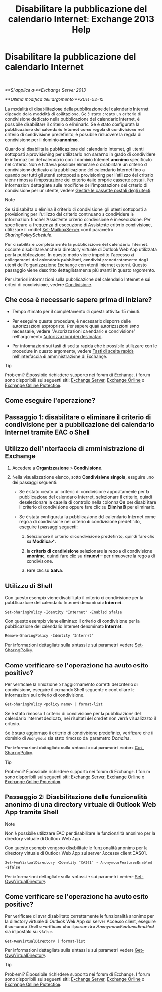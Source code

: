 ﻿---
title: 'Disabilitare la pubblicazione del calendario Internet: Exchange 2013 Help'
TOCTitle: Disabilitare la pubblicazione del calendario Internet
ms:assetid: f26dbf04-9dae-460f-a987-2ad3dfbc7b7e
ms:mtpsurl: https://technet.microsoft.com/it-it/library/JJ853047(v=EXCHG.150)
ms:contentKeyID: 50555711
ms.date: 05/22/2018
mtps_version: v=EXCHG.150
ms.translationtype: MT
---

# Disabilitare la pubblicazione del calendario Internet

 

_**Si applica a:**Exchange Server 2013_

_**Ultima modifica dell'argomento:**2014-02-15_

La modalità di disabilitazione della pubblicazione del calendario Internet dipende dalla modalità di abilitazione. Se è stato creato un criterio di condivisione dedicato nella pubblicazione del calendario Internet, è possibile disabilitare il criterio o eliminarlo. Se è stato configurata la pubblicazione del calendario Internet come regola di condivisione nel criterio di condivisione predefinito, è possibile rimuovere la regola di condivisione per il dominio **anonimo**.

Quando si disabilita la pubblicazione del calendario Internet, gli utenti sottoposti a provisioning per utilizzarlo non saranno in grado di condividere le informazioni del calendario con il dominio Internet **anonimo** specificato nel criterio. Non è tuttavia possibile eliminare o disabilitare un criterio di condivisione dedicato alla pubblicazione del calendario Internet fino a quando per tutti gli utenti sottoposti a provisioning per l'utilizzo del criterio viene rimossa l'impostazione del criterio dalle proprie cassette postali. Per informazioni dettagliate sulle modifiche dell'impostazione del criterio di condivisione per un utente, vedere [Gestire le cassette postali degli utenti](manage-user-mailboxes-exchange-2013-help.md).


> [!NOTE]
> Se si disabilita o elimina il criterio di condivisione, gli utenti sottoposti a provisioning per l'utilizzo del criterio continuano a condividere le informazioni finché l'Assistente criterio condivisione è in esecuzione. Per specificare la frequenza di esecuzione di Assistente criterio condivisione, utilizzare il cmdlet <A href="https://technet.microsoft.com/it-it/library/aa998651(v=exchg.150)">Set-MailboxServer</A> con il parametro <EM>SharingPolicySchedule</EM>.



Per disabilitare completamente la pubblicazione del calendario Internet, occorre disabilitare anche la directory virtuale di Outlook Web App utilizzata per la pubblicazione. In questo modo viene impedito l'accesso ai collegamenti del calendario pubblicati, condivisi precedentemente dagli utenti dell'organizzazione Exchange con utenti Internet esterni. Questo passaggio viene descritto dettagliatamente più avanti in questo argomento.

Per ulteriori informazioni sulla pubblicazione del calendario Internet e sui criteri di condivisione, vedere [Condivisione](sharing-exchange-2013-help.md).

## Che cosa è necessario sapere prima di iniziare?

  - Tempo stimato per il completamento di questa attività: 15 minuti.

  - Per eseguire queste procedure, è necessario disporre delle autorizzazioni appropriate. Per sapere quali autorizzazioni sono necessarie, vedere "Autorizzazioni calendario e condivisione" nell'argomento [Autorizzazioni dei destinatari](recipients-permissions-exchange-2013-help.md).

  - Per informazioni sui tasti di scelta rapida che è possibile utilizzare con le procedure in questo argomento, vedere [Tasti di scelta rapida nell'interfaccia di amministrazione di Exchange](keyboard-shortcuts-in-the-exchange-admin-center-exchange-online-protection-help.md).


> [!TIP]
> Problemi? È possibile richiedere supporto nei forum di Exchange. I forum sono disponibili sui seguenti siti: <A href="https://go.microsoft.com/fwlink/p/?linkid=60612">Exchange Server</A>, <A href="https://go.microsoft.com/fwlink/p/?linkid=267542">Exchange Online</A> o <A href="https://go.microsoft.com/fwlink/p/?linkid=285351">Exchange Online Protection</A>.



## Come eseguire l'operazione?

## Passaggio 1: disabilitare o eliminare il criterio di condivisione per la pubblicazione del calendario Internet tramite EAC o Shell

## Utilizzo dell'interfaccia di amministrazione di Exchange

1.  Accedere a **Organizzazione** \> **Condivisione**.

2.  Nella visualizzazione elenco, sotto **Condivisione singola**, eseguire uno dei passaggi seguenti:
    
      - Se è stato creato un criterio di condivisione appositamente per la pubblicazione del calendario Internet, selezionare il criterio, quindi deselezionare la casella di controllo nella colonna **On** per disabilitare il criterio di condivisione oppure fare clic su **Elimina**![Icona Elimina](images/Dd979797.14f639f6-61e8-4418-bbfb-0db14de9d2f5(EXCHG.150).gif "Icona Elimina") per eliminarlo.
    
      - Se è stata configurata la pubblicazione del calendario Internet come regola di condivisione nel criterio di condivisione predefinito, eseguire i passaggi seguenti:
        
        1.  Selezionare il criterio di condivisione predefinito, quindi fare clic su **Modifica**![Icona Modifica](images/JJ218640.6f53ccb2-1f13-4c02-bea0-30690e6ea71d(EXCHG.150).gif "Icona Modifica").
        
        2.  In **criterio di condivisione** selezionare la regola di condivisione **anonimo**, quindi fare clic su **rimuovi**![Icona Rimuovi](images/JJ657492.479b6ced-8d64-4277-a725-f17fea202b28(EXCHG.150).gif "Icona Rimuovi") per rimuovere la regola di condivisione.
        
        3.  Fare clic su **Salva**.

## Utilizzo di Shell

Con questo esempio viene disabilitato il criterio di condivisione per la pubblicazione del calendario Internet denominato **Internet**.

    Set-SharingPolicy -Identity "Internet" -Enabled $false

Con questo esempio viene eliminato il criterio di condivisione per la pubblicazione del calendario Internet denominato **Internet**.

    Remove-SharingPolicy -Identity "Internet"

Per informazioni dettagliate sulla sintassi e sui parametri, vedere [Set-SharingPolicy](https://technet.microsoft.com/it-it/library/dd297931\(v=exchg.150\)).

## Come verificare se l'operazione ha avuto esito positivo?

Per verificare la rimozione o l'aggiornamento corretti del criterio di condivisione, eseguire il comando Shell seguente e controllare le informazioni sul criterio di condivisione.

    Get-SharingPolicy <policy name> | format-list

Se è stato rimosso il criterio di condivisione per la pubblicazione del calendario Internet dedicato, nei risultati del cmdlet non verrà visualizzato il criterio.

Se è stato aggiornato il criterio di condivisione predefinito, verificare che il dominio di `Anonymous` sia stato rimosso dal parametro *Domains*.

Per informazioni dettagliate sulla sintassi e sui parametri, vedere [Get-SharingPolicy](https://technet.microsoft.com/it-it/library/dd335081\(v=exchg.150\)).


> [!TIP]
> Problemi? È possibile richiedere supporto nei forum di Exchange. I forum sono disponibili sui seguenti siti: <A href="https://go.microsoft.com/fwlink/p/?linkid=60612">Exchange Server</A>, <A href="https://go.microsoft.com/fwlink/p/?linkid=267542">Exchange Online</A> o <A href="https://go.microsoft.com/fwlink/p/?linkid=285351">Exchange Online Protection</A>.



## Passaggio 2: Disabilitazione delle funzionalità anonimo di una directory virtuale di Outlook Web App tramite Shell


> [!NOTE]
> Non è possibile utilizzare EAC per disabilitare le funzionalità anonimo per la directory virtuale di Outlook Web App.



Con questo esempio vengono disabilitate le funzionalità anonimo per la directory virtuale di Outlook Web App sul server Accesso client CAS01.

    Set-OwaVirtualDirectory -Identity "CAS01" - AnonymousFeaturesEnabled -$false

Per informazioni dettagliate sulla sintassi e sui parametri, vedere [Set-OwaVirtualDirectory](https://technet.microsoft.com/it-it/library/bb123515\(v=exchg.150\)).

## Come verificare se l'operazione ha avuto esito positivo?

Per verificare di aver disabilitato correttamente le funzionalità anonimo per la directory virtuale di Outlook Web App sul server Accesso client, eseguire il comando Shell e verificare che il parametro *AnonymousFeaturesEnabled* sia impostato su `$false`.

    Get-OwaVirtualDirectory | format-list

Per informazioni dettagliate sulla sintassi e sui parametri, vedere [Get-OwaVirtualDirectory](https://technet.microsoft.com/it-it/library/aa998588\(v=exchg.150\)).


> [!TIP]
> Problemi? È possibile richiedere supporto nei forum di Exchange. I forum sono disponibili sui seguenti siti: <A href="https://go.microsoft.com/fwlink/p/?linkid=60612">Exchange Server</A>, <A href="https://go.microsoft.com/fwlink/p/?linkid=267542">Exchange Online</A> o <A href="https://go.microsoft.com/fwlink/p/?linkid=285351">Exchange Online Protection</A>.


